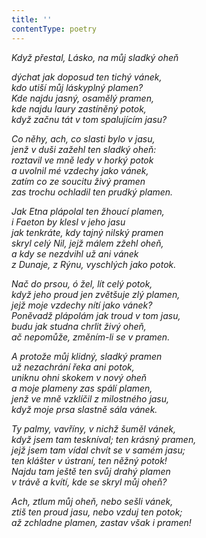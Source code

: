 ```yaml
---
title: ''
contentType: poetry
---
```


<section>

_Když přestal, Lásko, na můj sladký oheň_

_dýchat jak doposud ten tichý vánek,  
kdo utiší můj láskyplný plamen?  
Kde najdu jasný, osamělý pramen,  
kde najdu laury zastíněný potok,  
když začnu tát v tom spalujícím jasu?_

</section>

<section>

_Co něhy, ach, co slasti bylo v jasu,  
jenž v duši zažehl ten sladký oheň:  
roztavil ve mně ledy v horký potok  
a uvolnil mé vzdechy jako vánek,  
zatím co ze soucitu živý pramen  
zas trochu ochladil ten prudký plamen._

</section>

<section>

_Jak Etna plápolal ten žhoucí plamen,  
i Faeton by klesl v jeho jasu  
jak tenkráte, kdy tajný nilský pramen  
skryl celý Nil, jejž málem zžehl oheň,  
a kdy se nezdvihl už ani vánek  
z Dunaje, z Rýnu, vyschlých jako potok._

</section>

<section>

_Nač do prsou, ó žel, lít celý potok,  
když jeho proud jen zvětšuje zlý plamen,  
jejž moje vzdechy nítí jako vánek?  
Poněvadž plápolám jak troud v tom jasu,  
budu jak studna chrlit živý oheň,  
ač nepomůže, změním-li se v pramen._

</section>

<section>

_A protože můj klidný, sladký pramen  
už nezachrání řeka ani potok,  
uniknu ohni skokem v nový oheň  
a moje plameny zas spálí plamen,  
jenž ve mně vzklíčil z milostného jasu,  
když moje prsa slastně sála vánek._

</section>

<section>

_Ty palmy, vavříny, v nichž šuměl vánek,  
když jsem tam teskníval; ten krásný pramen,  
jejž jsem tam vídal chvít se v samém jasu;  
ten klášter v ústraní, ten něžný potok!  
Najdu tam ještě ten svůj drahý plamen  
v trávě a kvítí, kde se skryl můj oheň?_

</section>

<section>

_Ach, ztlum můj oheň, nebo sešli vánek,  
ztiš ten proud jasu, nebo vzduj ten potok;  
až zchladne plamen, zastav však i pramen!_

</section>

